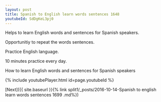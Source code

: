 ```yaml
---
layout: post
title: Spanish to English learn words sentences 1648 
youtubeId: SdDgKeL3pj0
---
```

 
 
Helps to learn English words and sentences for Spanish speakers.

Opportunitiy to repeat the words sentences. 

Practice English language. 
 
10 minutes practice every day. 
 
How to learn English words and sentences for Spanish speakers 
 
{% include youtubePlayer.html id=page.youtubeId %}
 
 
[Next]({{ site.baseurl }}{% link  split1/_posts/2016-10-14-Spanish to english learn words sentences 1699 .md%})
 
